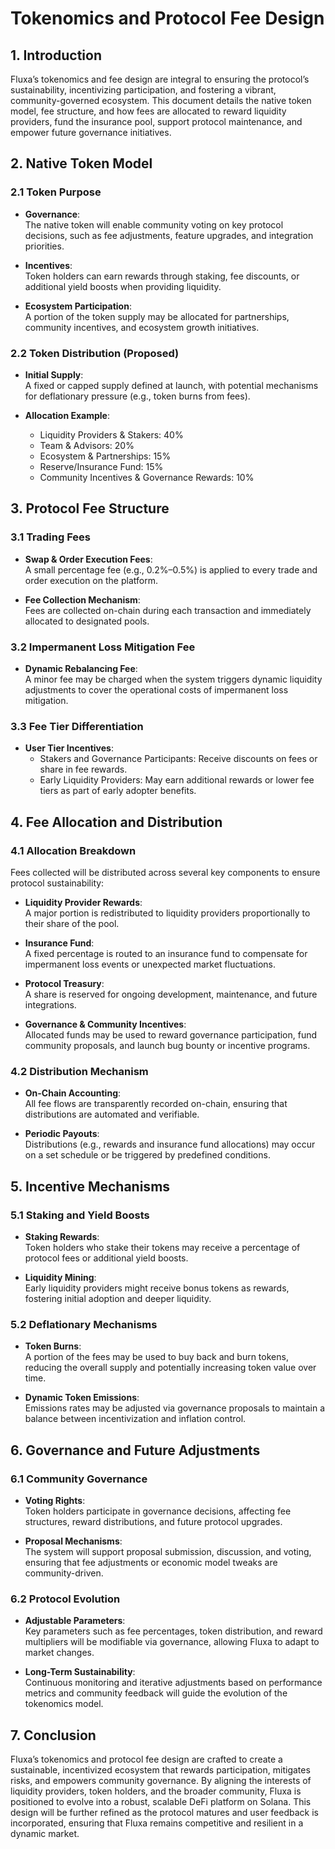 # Tokenomics and Protocol Fee Design

## 1. Introduction

Fluxa’s tokenomics and fee design are integral to ensuring the protocol’s sustainability, incentivizing participation, and fostering a vibrant, community-governed ecosystem. This document details the native token model, fee structure, and how fees are allocated to reward liquidity providers, fund the insurance pool, support protocol maintenance, and empower future governance initiatives.

## 2. Native Token Model

### 2.1 Token Purpose

- **Governance**:  
   The native token will enable community voting on key protocol decisions, such as fee adjustments, feature upgrades, and integration priorities.

- **Incentives**:  
   Token holders can earn rewards through staking, fee discounts, or additional yield boosts when providing liquidity.

- **Ecosystem Participation**:  
   A portion of the token supply may be allocated for partnerships, community incentives, and ecosystem growth initiatives.

### 2.2 Token Distribution (Proposed)

- **Initial Supply**:  
   A fixed or capped supply defined at launch, with potential mechanisms for deflationary pressure (e.g., token burns from fees).

- **Allocation Example**:
  - Liquidity Providers & Stakers: 40%
  - Team & Advisors: 20%
  - Ecosystem & Partnerships: 15%
  - Reserve/Insurance Fund: 15%
  - Community Incentives & Governance Rewards: 10%

## 3. Protocol Fee Structure

### 3.1 Trading Fees

- **Swap & Order Execution Fees**:  
   A small percentage fee (e.g., 0.2%–0.5%) is applied to every trade and order execution on the platform.

- **Fee Collection Mechanism**:  
   Fees are collected on-chain during each transaction and immediately allocated to designated pools.

### 3.2 Impermanent Loss Mitigation Fee

- **Dynamic Rebalancing Fee**:  
   A minor fee may be charged when the system triggers dynamic liquidity adjustments to cover the operational costs of impermanent loss mitigation.

### 3.3 Fee Tier Differentiation

- **User Tier Incentives**:
  - Stakers and Governance Participants: Receive discounts on fees or share in fee rewards.
  - Early Liquidity Providers: May earn additional rewards or lower fee tiers as part of early adopter benefits.

## 4. Fee Allocation and Distribution

### 4.1 Allocation Breakdown

Fees collected will be distributed across several key components to ensure protocol sustainability:

- **Liquidity Provider Rewards**:  
   A major portion is redistributed to liquidity providers proportionally to their share of the pool.

- **Insurance Fund**:  
   A fixed percentage is routed to an insurance fund to compensate for impermanent loss events or unexpected market fluctuations.

- **Protocol Treasury**:  
   A share is reserved for ongoing development, maintenance, and future integrations.

- **Governance & Community Incentives**:  
   Allocated funds may be used to reward governance participation, fund community proposals, and launch bug bounty or incentive programs.

### 4.2 Distribution Mechanism

- **On-Chain Accounting**:  
   All fee flows are transparently recorded on-chain, ensuring that distributions are automated and verifiable.

- **Periodic Payouts**:  
   Distributions (e.g., rewards and insurance fund allocations) may occur on a set schedule or be triggered by predefined conditions.

## 5. Incentive Mechanisms

### 5.1 Staking and Yield Boosts

- **Staking Rewards**:  
   Token holders who stake their tokens may receive a percentage of protocol fees or additional yield boosts.

- **Liquidity Mining**:  
   Early liquidity providers might receive bonus tokens as rewards, fostering initial adoption and deeper liquidity.

### 5.2 Deflationary Mechanisms

- **Token Burns**:  
   A portion of the fees may be used to buy back and burn tokens, reducing the overall supply and potentially increasing token value over time.

- **Dynamic Token Emissions**:  
   Emissions rates may be adjusted via governance proposals to maintain a balance between incentivization and inflation control.

## 6. Governance and Future Adjustments

### 6.1 Community Governance

- **Voting Rights**:  
   Token holders participate in governance decisions, affecting fee structures, reward distributions, and future protocol upgrades.

- **Proposal Mechanisms**:  
   The system will support proposal submission, discussion, and voting, ensuring that fee adjustments or economic model tweaks are community-driven.

### 6.2 Protocol Evolution

- **Adjustable Parameters**:  
   Key parameters such as fee percentages, token distribution, and reward multipliers will be modifiable via governance, allowing Fluxa to adapt to market changes.

- **Long-Term Sustainability**:  
   Continuous monitoring and iterative adjustments based on performance metrics and community feedback will guide the evolution of the tokenomics model.

## 7. Conclusion

Fluxa’s tokenomics and protocol fee design are crafted to create a sustainable, incentivized ecosystem that rewards participation, mitigates risks, and empowers community governance. By aligning the interests of liquidity providers, token holders, and the broader community, Fluxa is positioned to evolve into a robust, scalable DeFi platform on Solana. This design will be further refined as the protocol matures and user feedback is incorporated, ensuring that Fluxa remains competitive and resilient in a dynamic market.
